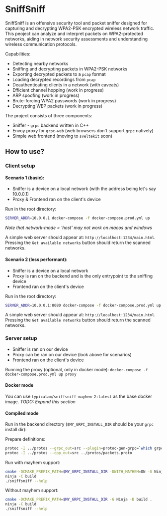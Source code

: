 # SniffSniff

SniffSniff is an offensive security tool and packet sniffer designed for capturing and decrypting WPA2-PSK encrypted wireless network traffic. This peoject can analyze and interpret packets on WPA2-protected networks, aiding in network security assessments and understanding wireless communication protocols.

Capabilities:
- Detecting nearby networks
- Sniffing and decrypting packets in WPA2-PSK networks
- Exporting decrypted packets to a `pcap` format
- Loading decrypted recordings from `pcap`
- Deauthenticating clients in a network (with caveats)
- Efficient channel hopping (work in progress)
- ARP spoofing (work in progress)
- Brute-forcing WPA2 passwords (work in progress)
- Decrypting WEP packets (work in progress)

The project consists of three components:
- Sniffer - `grpc` backend written in C++
- Envoy proxy for `grpc-web` (web browsers don't support `grpc` natively)
- Simple web frontend (moving to `sveltekit` soon) 

## How to use?

### Client setup

#### Scenario 1 (basic):
- Sniffer is a device on a local network (with the address being let's say 10.0.0.1)
- Proxy & Frontend ran on the client's device

Run in the root directory:

```sh
SERVER_ADDR=10.0.0.1 docker-compose -f docker-compose.prod.yml up
```

*Note that network-mode = 'host' may not work on macos and windows*

A simple web server should appear at: `http://localhost:1234/main.html`. Pressing the `Get available networks` button should return the scanned networks.

#### Scenario 2 (less performant):
- Sniffer is a device on a local network
- Proxy is ran on the backend and is the only entrypoint to the sniffing device
- Frontend ran on the client's device

Run in the root directory:

```sh
SERVER_ADDR=10.0.0.1:8080 docker-compose -f docker-compose.prod.yml up frontend
```

A simple web server should appear at: `http://localhost:1234/main.html`. Pressing the `Get available networks` button should return the scanned networks.

### Server setup
- Sniffer is ran on our device
- Proxy can be ran on our device (look above for scenarios)
- Frontend ran on the client's device

Running the proxy (optional, only in docker mode): `docker-compose -f docker-compose.prod.yml up proxy`

#### Docker mode

You can use `typicalam/sniffsniff-mayhem-2:latest` as the base docker image. *TODO: Expand this section*

#### Compiled mode

Run in the backend directory (`$MY_GRPC_INSTALL_DIR` should be your `grpc` install dir):

Prepare definitions:

```sh
protoc -I ../protos --grpc_out=src --plugin=protoc-gen-grpc=`which grpc_cpp_plugin` ../protos/packets.proto
protoc -I ../protos --cpp_out=src ../protos/packets.proto
```

Run with mayhem support:

```sh
cmake -DCMAKE_PREFIX_PATH=$MY_GRPC_INSTALL_DIR -DWITH_MAYHEM=ON -G Ninja -B build .
ninja -C build
./sniffsniff --help
```

Without mayhem support:

```sh
cmake -DCMAKE_PREFIX_PATH=$MY_GRPC_INSTALL_DIR -G Ninja -B build .
ninja -C build
./sniffsniff --help
```

